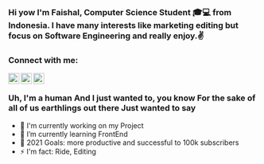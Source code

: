 ### Hi yow I'm Faishal, Computer Science Student 🎓💻 from Indonesia. I have many interests like marketing editing but focus on Software Engineering and really enjoy.✌

### Connect with me:

<a href="https://www.linkedin.com/in/isalzufari"><img align="left" alt="Sinatrio | Linkedin" width="22px" src="https://cdn.jsdelivr.net/npm/simple-icons@v4/icons/linkedin.svg"></a>
<a href="https://twitter.com/isalzufari"><img align="left" alt="Sinatrio | Twitter" width="22px" src="https://cdn.jsdelivr.net/npm/simple-icons@v4/icons/twitter.svg"></a>
<a href="https://www.instagram.com/isalzufari"><img align="left" alt="Sinatrio | Instagram" width="22px" src="https://cdn.jsdelivr.net/npm/simple-icons@v4/icons/instagram.svg"></a>

<br/>

### Uh, I'm a human And I just wanted to, you know For the sake of all of us earthlings out there Just wanted to say
- 🏢 I'm currently working on my Project
- 🌱 I’m currently learning FrontEnd
- 🎯 2021 Goals: more productive and successful to 100k subscribers
- ⚡ I'm fact: Ride, Editing
